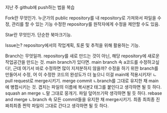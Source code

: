 지난 주 github에 push하는 법을 복습

Fork란 무엇인가.
누군가의 public repository를 내 repository로 가져와서 파일을 수정, 관리를 할 수 있는 기능
수정한 repository를 원작자에게 수정을 제안할 수도 있음.

Star란 무엇인가.
단순한 북마크기능.

Issue는?
repository에서의 작업계획, 토론 및 추적을 위해 활용하는 기능.

Branch는 무엇일까.
repository를 새로 만드는 것이 아닌, 해당 repository에 새로운 작업공간을 만드는 것.
main branch가 있다면. main branch 속 a코드를 수정하고싶다!, 근데 여기서 바로 수정하면 많이 지저분하지 않을까?
수정을 하기 위한 branch를 만들어서 수정, 어 이 수정한 코드의 완성도가 더 높으니 이걸 main에 적용시키자!
ㄴpull request로 merge시키기.
merge commit
ㄴbranch를 그대로 유지한 채 main에 병합시키는 것. 겹치는 파일의 이름에 복사본2 태그를 붙인다고 생각하면 될 듯 하다.
squash an merge
ㄴ말 그대로 뭉개기. 파일 덮어쓰기락 생각하면 될 듯 하다.
rebase and merge
ㄴbranch 속 모든 commit들을 유지한 채 merge시키기. 최종 최최종 진짜최최종 찐막 파일이 그대로 간다고 생각하면 될 듯 하다.  